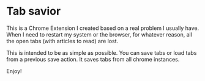Tab savior
==========

This is a Chrome Extension I created based on a real problem I usually have. When I need to restart my system or the browser, for whatever reason, all the open tabs (with articles to read) are lost.

This is intended to be as simple as possible. You can save tabs or load tabs from a previous save action. It saves tabs from all chrome instances.

Enjoy!

